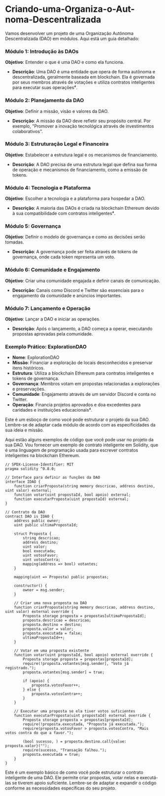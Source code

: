 # Criando-uma-Organiza-o-Aut-noma-Descentralizada

Vamos desenvolver um projeto de uma Organização Autônoma Descentralizada (DAO) em módulos. Aqui está um guia detalhado:

### Módulo 1: Introdução às DAOs
**Objetivo**: Entender o que é uma DAO e como ela funciona.
- **Descrição**: Uma DAO é uma entidade que opera de forma autônoma e descentralizada, geralmente baseada em blockchain. Ela é governada por seus membros através de votações e utiliza contratos inteligentes para executar suas operações⁴.

### Módulo 2: Planejamento da DAO
**Objetivo**: Definir a missão, visão e valores da DAO.
- **Descrição**: A missão da DAO deve refletir seu propósito central. Por exemplo, "Promover a inovação tecnológica através de investimentos colaborativos".

### Módulo 3: Estruturação Legal e Financeira
**Objetivo**: Estabelecer a estrutura legal e os mecanismos de financiamento.
- **Descrição**: A DAO precisa de uma estrutura legal que defina sua forma de operação e mecanismos de financiamento, como a emissão de tokens.

### Módulo 4: Tecnologia e Plataforma
**Objetivo**: Escolher a tecnologia e a plataforma para hospedar a DAO.
- **Descrição**: A maioria das DAOs é criada na blockchain Ethereum devido à sua compatibilidade com contratos inteligentes⁴.

### Módulo 5: Governança
**Objetivo**: Definir o modelo de governança e como as decisões serão tomadas.
- **Descrição**: A governança pode ser feita através de tokens de governança, onde cada token representa um voto.

### Módulo 6: Comunidade e Engajamento
**Objetivo**: Criar uma comunidade engajada e definir canais de comunicação.
- **Descrição**: Canais como Discord e Twitter são essenciais para o engajamento da comunidade e anúncios importantes.

### Módulo 7: Lançamento e Operação
**Objetivo**: Lançar a DAO e iniciar as operações.
- **Descrição**: Após o lançamento, a DAO começa a operar, executando propostas aprovadas pela comunidade.

### Exemplo Prático: ExplorationDAO
- **Nome**: ExplorationDAO
- **Missão**: Financiar a exploração de locais desconhecidos e preservar itens históricos.
- **Estrutura**: Utiliza a blockchain Ethereum para contratos inteligentes e tokens de governança.
- **Governança**: Membros votam em propostas relacionadas a explorações e preservações.
- **Comunidade**: Engajamento através de um servidor Discord e conta no Twitter.
- **Operação**: Financia projetos aprovados e doa excedentes para caridades e instituições educacionais⁴.

Este é um esboço de como você pode estruturar o projeto da sua DAO. Lembre-se de adaptar cada módulo de acordo com as especificidades da sua ideia e missão.

Aqui estão alguns exemplos de código que você pode usar no projeto da sua DAO. Vou fornecer um exemplo de contrato inteligente em Solidity, que é uma linguagem de programação usada para escrever contratos inteligentes na blockchain Ethereum.

```solidity
// SPDX-License-Identifier: MIT
pragma solidity ^0.8.0;

// Interface para definir as funções da DAO
interface IDAO {
    function criarProposta(string memory descricao, address destino, uint valor) external;
    function votar(uint propostaId, bool apoio) external;
    function executarProposta(uint propostaId) external;
}

// Contrato da DAO
contract DAO is IDAO {
    address public owner;
    uint public ultimaPropostaId;

    struct Proposta {
        string descricao;
        address destino;
        uint valor;
        bool executada;
        uint votosFavor;
        uint votosContra;
        mapping(address => bool) votantes;
    }

    mapping(uint => Proposta) public propostas;

    constructor() {
        owner = msg.sender;
    }

    // Criar uma nova proposta na DAO
    function criarProposta(string memory descricao, address destino, uint valor) external override {
        Proposta storage proposta = propostas[ultimaPropostaId];
        proposta.descricao = descricao;
        proposta.destino = destino;
        proposta.valor = valor;
        proposta.executada = false;
        ultimaPropostaId++;
    }

    // Votar em uma proposta existente
    function votar(uint propostaId, bool apoio) external override {
        Proposta storage proposta = propostas[propostaId];
        require(!proposta.votantes[msg.sender], "Voto já registrado.");
        proposta.votantes[msg.sender] = true;

        if (apoio) {
            proposta.votosFavor++;
        } else {
            proposta.votosContra++;
        }
    }

    // Executar uma proposta se ela tiver votos suficientes
    function executarProposta(uint propostaId) external override {
        Proposta storage proposta = propostas[propostaId];
        require(!proposta.executada, "Proposta já executada.");
        require(proposta.votosFavor > proposta.votosContra, "Mais votos contra do que a favor.");

        (bool sucesso, ) = proposta.destino.call{value: proposta.valor}("");
        require(sucesso, "Transação falhou.");
        proposta.executada = true;
    }
}
```

Este é um exemplo básico de como você pode estruturar o contrato inteligente de uma DAO. Ele permite criar propostas, votar nelas e executá-las se tiverem apoio suficiente. Lembre-se de adaptar e expandir o código conforme as necessidades específicas do seu projeto.
